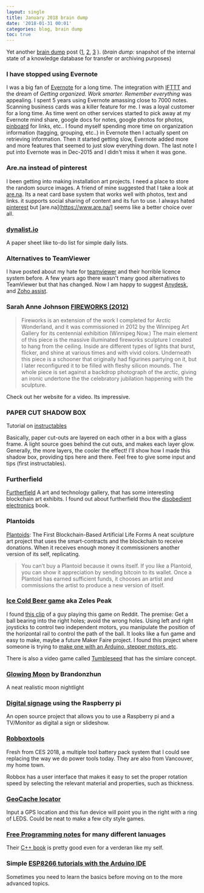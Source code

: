 ```yaml
---
layout: single
title: January 2018 brain dump
date: '2018-01-31 00:01'
categories: blog, brain dump 
toc: true
---
```


Yet another [brain dump](https://en.wikipedia.org/wiki/Brain_dump) post ([1](/notes-from-may_2017), [2](/notes-from-april_2017), [3](/notes-from-march_2017) ). (*brain dump:* snapshot of the internal state of a knowledge database for transfer or archiving purposes) 

### I have stopped using Evernote 
I was a big fan of [Evernote](https://evernote.com/) for a long time. The integration with [IFTTT](https://ifttt.com/) and the dream of *Getting organized. Work smarter. Remember everything* was appealing. I spent 5 years using Evernote amassing close to 7000 notes. Scanning business cards was a killer feature for me. I was a loyal customer for a long time. As time went on other services started to pick away at my Evernote mind share, google docs for notes, google photos for photos, [pinboard](https://pinboard.in/) for links, etc.. I found myself spending more time on organization information (tagging, grouping, etc..) in Evernote then I actually spent on retrieving information. Then it started getting slow, Evernote added more and more features that seemed to just slow everything down. The last note I put into Evernote was in Dec-2015 and I didn't miss it when it was gone. 

### Are.na instead of pinterest
I been getting into making installation art projects. I need a place to store the random source images. A friend of mine suggested that I take a look at [are.na](https://www.are.na/steven-smethurst). Its a neat card base system that works well with photos, text and links. it supports social sharing of content and its fun to use. I always hated [pinterest](https://www.pinterest.ca/) but [are.na](https://www.are.na/] seems like a better choice over all. 

### [dynalist.io](https://dynalist.io/)
A paper sheet like to-do list for simple daily lists. 

### Alternatives to TeamViewer
I have posted about my hate for [teamviewer](/why-i-hate-teamviewer) and their horrible licence system before. A few years ago there wasn't many good alternatives to TeamViewer but that has changed. Now I am happy to suggest [Anydesk](https://anydesk.com/remote-desktop), and [Zoho assist](https://www.zoho.com/assist/). 

### Sarah Anne Johnson [FIREWORKS (2012)](http://sarahannejohnson.ca/works/fireworks-2012/) 
> Fireworks is an extension of the work I completed for Arctic Wonderland, and it was commissioned in 2012 by the Winnipeg Art Gallery for its centennial exhibition (Winnipeg Now.) The main element of this piece is the massive illuminated fireworks sculpture I created to hang from the ceiling. Inside are different types of lights that burst, flicker, and shine at various times and with vivid colors. Underneath this piece is a schooner that originally had figurines partying on it, but I later reconfigured it to be filled with fleshy silicon mounds. The whole piece is set against a backdrop photograph of the arctic, giving an ironic undertone the the celebratory jubilation happening with the sculpture.

Check out her website for a video. Its impressive. 

### PAPER CUT SHADOW BOX
Tutorial on [ instructables](http://www.instructables.com/id/Paper-Cut-Shadow-Box/)

Basically, paper cut-outs are layered on each other in a box with a glass frame. A light source goes behind the cut outs, and makes each layer glow. Generally, the more layers, the cooler the effect! I'll show how I made this shadow box, providing tips here and there. Feel free to give some input and tips (first instructables).

<blockquote class="imgur-embed-pub" lang="en" data-id="a/sKzEJ"><a href="//imgur.com/sKzEJ"></a></blockquote><script async src="//s.imgur.com/min/embed.js" charset="utf-8"></script>

### Furtherfield
[Furtherfield](https://www.furtherfield.org/) A art and technology gallery, that has some interesting blockchain art exhibits. I found out about furtherfield thou the [disobedient electronics](https://www.furtherfield.org/disobedient-electronics-protest-book-review/) book. 

### Plantoids
[Plantoids](https://bitcoinmagazine.com/articles/plantoids-the-first-blockchain-based-artificial-life-forms-1482768916/): The First Blockchain-Based Artificial Life Forms A neat sculpture art project that uses the smart-contracts and the blockchain to receive donations. When it receives enough money it commissioners another version of its self, replicating. 

> You can’t buy a Plantoid because it owns itself. If you like a Plantoid, you can show it appreciation by sending bitcoin to its wallet. Once a Plantoid has earned sufficient funds, it chooses an artist and commissions the artist to produce a new version of itself.

### [Ice Cold Beer game](https://en.wikipedia.org/wiki/Ice_Cold_Beer) aka Zeles Peak
I found [this clip](https://www.reddit.com/r/interestingasfuck/comments/7ktaby/what_a_ride/) of a guy playing this game on Reddit. The premise: Get a ball bearing into the right holes; avoid the wrong holes. Using left and right joysticks to control two independent motors, you manipulate the position of the horizontal rail to control the path of the ball. It looks like a fun game and easy to make, maybe a future Maker Faire project. I found this project where someone is trying to [make one with an Arduino, stepper motors, etc](http://www.everythingmaker.co/project-goal-zekes-peak-arcade-knockoff/). 

There is also a video game called [Tumbleseed](http://store.steampowered.com/app/457890/TumbleSeed/) that has the simlare concept. 

### [Glowing Moon](https://www.thingiverse.com/thing:2531838) by Brandonzhun
A neat realistic moon nightlight 

### [Digital signage](http://www.binaryemotions.com/) using the Raspberry pi 
An open source project that allows you to use a Raspberry pi and a TV/Monitor as digital a sign or slideshow. 

### [Robboxtools](http://www.robboxtools.com/)
Fresh from CES 2018, a multiple tool battery pack system that I could see replacing the way we do power tools today. They are also from Vancouver, my home town. 

Robbox has a user interface that makes it easy to set the proper rotation speed by selecting the relevant material and properties, such as thickness. 

### [GeoCache locator](http://www.instructables.com/id/Arduino-Geocache-Locator/)
Input a GPS location and this fun device will point you in the right with a ring of LEDS. Could be neat to make a few city style games. 

### [Free Programming notes](http://books.goalkicker.com/) for many different lanuages 
Their [C++ book](http://books.goalkicker.com/CPlusPlusBook/) is pretty good even for a verderan like my self. 

### Simple [ESP8266 tutorials with the Arduino IDE](http://www.electronicwings.com/nodemcu/arduino-ide)
Sometimes you need to learn the basics before moving on to the more advanced topics. 
